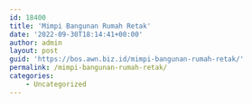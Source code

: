 ```yaml
---
id: 18400
title: 'Mimpi Bangunan Rumah Retak'
date: '2022-09-30T18:14:41+00:00'
author: admin
layout: post
guid: 'https://bos.awn.biz.id/mimpi-bangunan-rumah-retak/'
permalink: /mimpi-bangunan-rumah-retak/
categories:
    - Uncategorized
---
```


